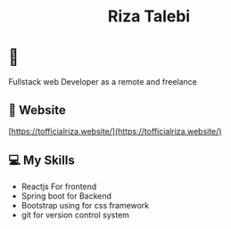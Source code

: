 <h1 align="center" id="title">Riza Talebi</h1>
<h1>📕</h1>
<p id="description">Fullstack web Developer as a remote and freelance</p>

<h2>🚀 Website</h2>

[https://tofficialriza.website/](https://tofficialriza.website/)

  
  
<h2>💻 My Skills</h2>



*   Reactjs For frontend
*   Spring boot for Backend
*   Bootstrap using for css framework
*   git for version control system
